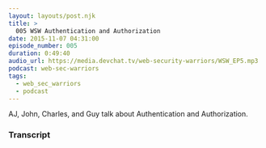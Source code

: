 ```yaml
---
layout: layouts/post.njk
title: >
  005 WSW Authentication and Authorization
date: 2015-11-07 04:31:00
episode_number: 005
duration: 0:49:40
audio_url: https://media.devchat.tv/web-security-warriors/WSW_EP5.mp3
podcast: web-sec-warriors
tags:
  - web_sec_warriors
  - podcast
---
```


AJ, John, Charles, and Guy talk about Authentication and Authorization.

### Transcript

